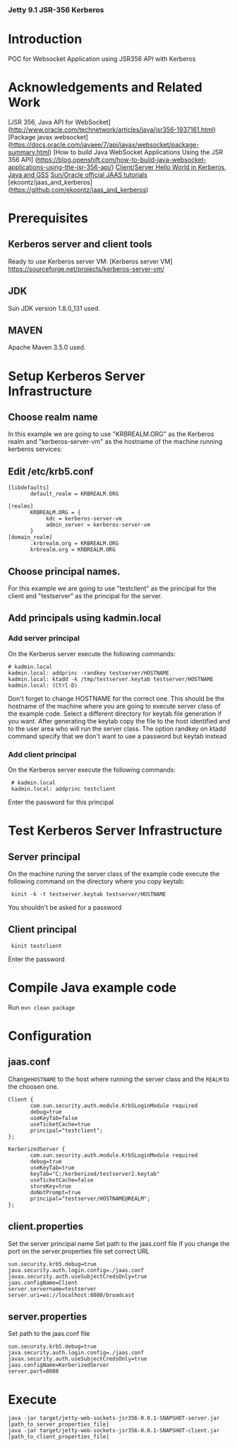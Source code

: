 ### Jetty 9.1 JSR-356 Kerberos
# Introduction

POC for Websocket Application using JSR356 API with Kerberos

# Acknowledgements and Related Work

[JSR 356, Java API for WebSocket] (http://www.oracle.com/technetwork/articles/java/jsr356-1937161.html)
[Package javax.websocket] (https://docs.oracle.com/javaee/7/api/javax/websocket/package-summary.html)
[How to build Java WebSocket Applications Using the JSR 356 API] (https://blog.openshift.com/how-to-build-java-websocket-applications-using-the-jsr-356-api/)
[Client/Server Hello World in Kerberos, Java and GSS](http://thejavamonkey.blogspot.com/2008/04/clientserver-hello-world-in-kerberos.html)
[Sun/Oracle official JAAS tutorials](http://java.sun.com/j2se/1.5.0/docs/guide/security/jgss/tutorials/index.html)
[ekoontz/jaas_and_kerberos] (https://github.com/ekoontz/jaas_and_kerberos)

# Prerequisites

## Kerberos server and client tools

Ready to use Kerberos server VM:
[Kerberos server VM] https://sourceforge.net/projects/kerberos-server-vm/

## JDK

Sun JDK version 1.8.0_131 used.

## MAVEN

Apache Maven 3.5.0 used.

# Setup Kerberos Server Infrastructure

## Choose realm name

In this example we are going to use "KRBREALM.ORG" as the Kerberos realm and "kerberos-server-vm" as the hostname of the machine running kerberos services:

## Edit /etc/krb5.conf

    [libdefaults]
           default_realm = KRBREALM.ORG

    [realms]
           KRBREALM.ORG = {
       		    kdc = kerberos-server-vm
                admin_server = kerberos-server-vm
           }
    [domain_realm]
           .krbrealm.org = KRBREALM.ORG
           krbrealm.org = KRBREALM.ORG

## Choose principal names.

For this example we are going to use "testclient" as the principal for the client and "testserver" as the principal for the server.

## Add principals using kadmin.local 

### Add server principal

On the Kerberos server execute the following commands:

	# kadmin.local
	kadmin.local: addprinc -randkey testserver/HOSTNAME
	kadmin.local: ktadd -k /tmp/testserver.keytab testserver/HOSTNAME
	kadmin.local: (Ctrl-D)

Don't forget to change HOSTNAME for the correct one. This should be the hostname of the machine where you are going to execute server class of the example code. Select a different directory for keytab file generation if you want.
After generating the keytab copy the file to the host identified and to the user area who will run the server class.
The option randkey on ktadd command specify that we don't want to use a password but keytab instead

### Add client principal

On the Kerberos server execute the following commands:

     # kadmin.local
     kadmin.local: addprinc testclient

Enter the password for this principal

# Test Kerberos Server Infrastructure

## Server principal

On the machine runing the server class of the example code execute the following command on the directory where you copy keytab:

     kinit -k -t testserver.keytab testserver/HOSTNAME

You shouldn't be asked for a password
## Client principal

     kinit testclient

Enter the password
# Compile Java example code

Run `mvn clean package`

# Configuration

## jaas.conf

Change`HOSTNAME` to the host where running the server class and the `REALM` to the choosen one.

	Client {
		   com.sun.security.auth.module.Krb5LoginModule required
		   debug=true
		   useKeyTab=false
		   useTicketCache=true
		   principal="testclient";
	};

	KerberizedServer {
		   com.sun.security.auth.module.Krb5LoginModule required
		   debug=true
		   useKeyTab=true
		   keyTab="C:/kerberized/testserver2.keytab"
		   useTicketCache=false
		   storeKey=true
		   doNotPrompt=true
		   principal="testserver/HOSTNAME@REALM";
	};

## client.properties

Set the server principal name
Set path to the jaas.conf file
If you change the port on the server.properties file set correct URL 


	sun.security.krb5.debug=true
	java.security.auth.login.config=./jaas.conf
	javax.security.auth.useSubjectCredsOnly=true
	jaas.configName=Client
	server.servername=testserver
	server.uri=ws://localhost:8080/broadcast

## server.properties	

Set path to the jaas.conf file


	sun.security.krb5.debug=true
	java.security.auth.login.config=./jaas.conf
	javax.security.auth.useSubjectCredsOnly=true
	jaas.configName=KerberizedServer
	server.port=8080

	
# Execute

	java -jar target/jetty-web-sockets-jsr356-0.0.1-SNAPSHOT-server.jar [path_to_server_properties_file]
	java -jar target/jetty-web-sockets-jsr356-0.0.1-SNAPSHOT-client.jar [path_to_client_properties_file] 